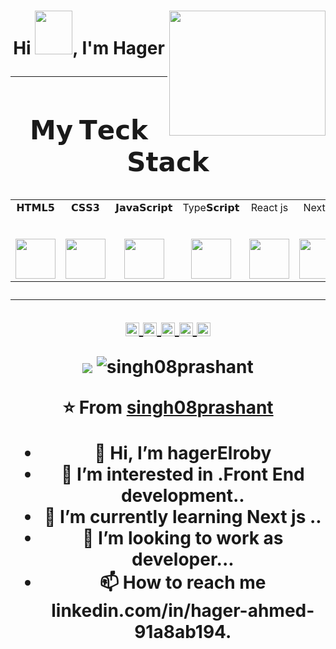 
<h1 align="center">Hi <img src="https://i.pinimg.com/originals/28/02/00/28020003d4a493c78d8202ba6c35f179.gif" width="60px" height="70px">, I'm Hager</h>
<img align='right' src='https://media1.tenor.com/images/763645168fe913c18e4d52385e91cccc/tenor.gif?itemid=11550101' height = "200" width="250">

---


<center>   <h2> 𝗠𝘆 𝗧𝗲𝗰𝗸 𝗦𝘁𝗮𝗰𝗸 </h2> </center>

<table>
  <tbody>
    <tr valign="top">
      <td width="25%" align="center">
        <span>𝗛𝗧𝗠𝗟𝟱</span><br><br><br>
        <img height="64px" src="https://cdn.svgporn.com/logos/html-5.svg">
      </td>
      <td width="25%" align="center">
        <span>𝗖𝗦𝗦𝟯</span><br><br><br>
        <img height="64px" src="https://cdn.svgporn.com/logos/css-3.svg">
      </td>
      <td width="25%" align="center">
        <span>𝗝𝗮𝘃𝗮𝗦𝗰𝗿𝗶𝗽𝘁</span><br><br><br>
        <img height="64px" src="https://cdn.svgporn.com/logos/javascript.svg">
      </td>   
      <td width="25%" align="center">
        <span>Type𝗦𝗰𝗿𝗶𝗽𝘁</span><br><br><br>
        <img height="64px" src="https://upload.wikimedia.org/wikipedia/commons/4/4c/Typescript_logo_2020.svg">
      </td>   
      <td width="25%" align="center">
        <span>React js</span><br><br><br>
        <img height="64px" src="https://upload.wikimedia.org/wikipedia/commons/a/a7/React-icon.svg">
      </td>   
      <td width="25%" align="center">
        <span>Next js</span><br><br><br>
        <img height="64px" src="https://upload.wikimedia.org/wikipedia/commons/8/8e/Nextjs-logo.svg">
      </td>   
      <td width="25%" align="center">
        <span>JQuery</span><br><br><br>
        <img height="64px" src="https://upload.wikimedia.org/wikipedia/commons/f/fd/JQuery-Logo.svg">
      </td>   
      <td width="25%" align="center">
        <span>Sass</span><br><br><br>
        <img height="64px" src="https://upload.wikimedia.org/wikipedia/commons/9/96/Sass_Logo_Color.svg">
      </td>   
      <td width="25%" align="center">
        <span>Bootstrap</span><br><br><br>
        <img height="64px" src="https://upload.wikimedia.org/wikipedia/commons/b/b2/Bootstrap_logo.svg">
      </td>   
    </tr>
  </tbody>
</table>
</p>

<hr>

<p align = "center">
 <a href="https://twitter.com/s08prashant">
  <img align="center" alt="Prashant's Twitter" width="22px" src="https://cdn.jsdelivr.net/npm/simple-icons@v3/icons/twitter.svg" />
</a>
<a href="https://www.linkedin.com/in/prashant-singh-08/">
  <img align="center" alt="Prashant's's Linkdein" width="22px" src="https://cdn.jsdelivr.net/npm/simple-icons@v3/icons/linkedin.svg" />
</a>
<a href="https://github.com/singh08prashant">
  <img align="center" alt="Prashant's Github" width="22px" src="https://cdn.jsdelivr.net/npm/simple-icons@v3/icons/github.svg" />
</a>
<a href="https://t.me/s08prashant">
  <img align="center" alt="Prashant's Telegram" width="22px" src="https://cdn.jsdelivr.net/npm/simple-icons@v3/icons/telegram.svg" />
</a>
<a href="https://www.hackerrank.com/singh08prashant">
  <img align="center" alt="Prashant's Hackerrank" width="22px" src="https://cdn.jsdelivr.net/npm/simple-icons@v3/icons/hackerrank.svg" />
</a>

</p>

<p align="center">

<img src="https://img.shields.io/badge/dynamic/json?color=brightgreen&label=followers&query=followers&url=https%3A%2F%2Fapi.github.com%2Fusers%2Fsingh08prashant" />
<img src="https://komarev.com/ghpvc/?username=singh08prashant" alt="singh08prashant" />

</p>

⭐️ From [singh08prashant](https://github.com/singh08prashant)


- 👋 Hi, I’m hagerElroby
- 👀 I’m interested in .Front End development..
- 🌱 I’m currently learning Next js ..
- 💞️ I’m looking to work as developer...
- 📫 How to reach me linkedin.com/in/hager-ahmed-91a8ab194.

<!---
hagerElroby/hagerElroby is a ✨ special ✨ repository because its `README.md` (this file) appears on your GitHub profile.
You can click the Preview link to take a look at your changes.
--->
